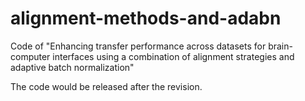 # alignment-methods-and-adabn
Code of "Enhancing transfer performance across datasets for brain-computer interfaces using a combination of alignment strategies and adaptive batch normalization"

The code would be released after the revision.
